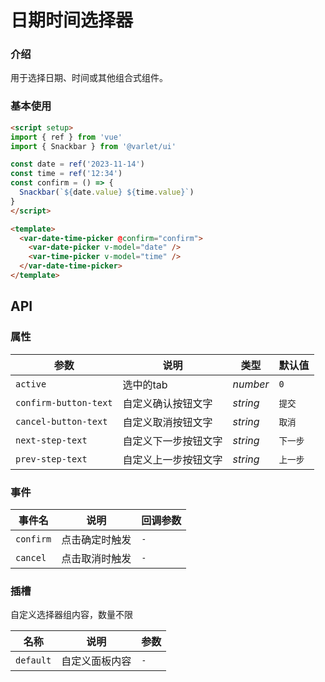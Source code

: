# 日期时间选择器

### 介绍

用于选择日期、时间或其他组合式组件。

### 基本使用

```html
<script setup>
import { ref } from 'vue'
import { Snackbar } from '@varlet/ui'

const date = ref('2023-11-14')
const time = ref('12:34')
const confirm = () => {
  Snackbar(`${date.value} ${time.value}`)
}
</script>

<template>
  <var-date-time-picker @confirm="confirm">
    <var-date-picker v-model="date" />
    <var-time-picker v-model="time" />
  </var-date-time-picker>
</template>
```

## API

### 属性

| 参数                  | 说明                                           | 类型 | 默认值 |
|---------------------|----------------------------------------------| -------- | ---------- |
| `active`                 | 选中的tab                          | _number_ | `0` |
| `confirm-button-text`    | 自定义确认按钮文字                      | _string_ | `提交` |
| `cancel-button-text`     | 自定义取消按钮文字                       | _string_ | `取消` |
| `next-step-text`          | 自定义下一步按钮文字                    | _string_ | `下一步` |
| `prev-step-text`          | 自定义上一步按钮文字                     | _string_ | `上一步` |


### 事件

| 事件名       | 说明      | 回调参数                              |
|-----------|---------|-----------------------------------|
| `confirm` | 点击确定时触发 | `-` |
| `cancel`  | 点击取消时触发 | `-` |

### 插槽
自定义选择器组内容，数量不限

| 名称 | 说明 | 参数 |
| ----- | -------------- | -------- |
| `default` | 自定义面板内容 |  `-` |
